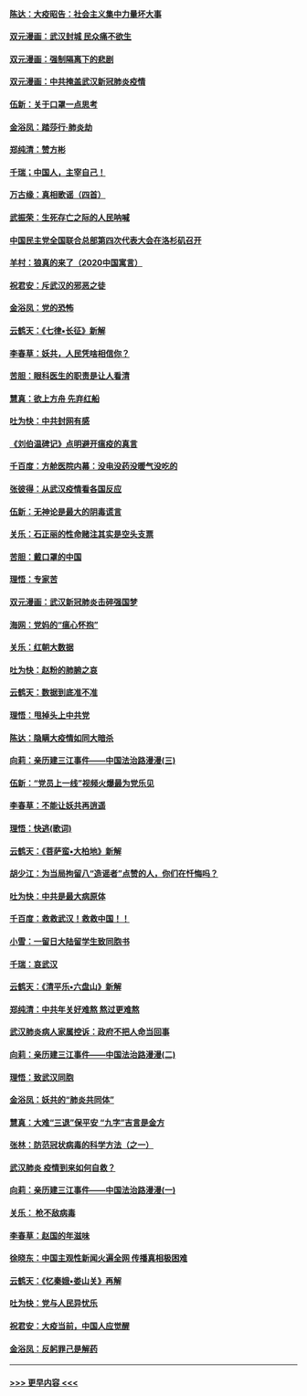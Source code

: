 #### [陈达：大疫昭告：社会主义集中力量坏大事](../pages/nsc993/n11859419.md?t=02120944) 
#### [双元漫画：武汉封城 民众痛不欲生](../pages/nsc993/n11859287.md?t=02120944) 
#### [双元漫画：强制隔离下的悲剧](../pages/nsc993/n11859244.md?t=02120944) 
#### [双元漫画：中共掩盖武汉新冠肺炎疫情](../pages/nsc993/n11858249.md?t=02120944) 
#### [伍新：关于口罩一点思考](../pages/nsc993/n11859195.md?t=02120944) 
#### [金浴凤：踏莎行‧肺炎劫](../pages/nsc993/n11858227.md?t=02120944) 
#### [郑纯清：赞方彬](../pages/nsc993/n11856803.md?t=02120944) 
#### [千瑞；中国人，主宰自己！](../pages/nsc993/n11856793.md?t=02120944) 
#### [万古缘：真相歌谣（四首）](../pages/nsc993/n11856263.md?t=02120944) 
#### [武振荣：生死存亡之际的人民呐喊](../pages/nsc993/n11856256.md?t=02120944) 
#### [中国民主党全国联合总部第四次代表大会在洛杉矶召开](../pages/nsc993/n11856344.md?t=02120944) 
#### [羊村：狼真的来了（2020中国寓言）](../pages/nsc993/n11856229.md?t=02120944) 
#### [祝君安：斥武汉的邪恶之徒](../pages/nsc993/n11855861.md?t=02120944) 
#### [金浴凤：党的恐怖](../pages/nsc993/n11855849.md?t=02120944) 
#### [云鹤天：《七律▪长征》新解](../pages/nsc993/n11855479.md?t=02120944) 
#### [李春草：妖共，人民凭啥相信你？](../pages/nsc993/n11855196.md?t=02120944) 
#### [苦胆：眼科医生的职责是让人看清](../pages/nsc993/n11853840.md?t=02120944) 
#### [慧真：欲上方舟 先弃红船](../pages/nsc993/n11853483.md?t=02120944) 
#### [吐为快：中共封网有感](../pages/nsc993/n11852575.md?t=02120944) 
#### [《刘伯温碑记》点明避开瘟疫的真言](../pages/nsc993/n11852128.md?t=02120944) 
#### [千百度：方舱医院内幕：没电没药没暖气没吃的](../pages/nsc993/n11850211.md?t=02120944) 
#### [张彼得：从武汉疫情看各国反应](../pages/nsc993/n11850102.md?t=02120944) 
#### [伍新：无神论是最大的阴毒谎言](../pages/nsc993/n11846129.md?t=02120944) 
#### [关乐：石正丽的性命赌注其实是空头支票](../pages/nsc993/n11846109.md?t=02120944) 
#### [苦胆：戴口罩的中国](../pages/nsc993/n11845576.md?t=02120944) 
#### [理悟：专家苦](../pages/nsc993/n11845564.md?t=02120944) 
#### [双元漫画：武汉新冠肺炎击碎强国梦](../pages/nsc993/n11843320.md?t=02120944) 
#### [海网：党妈的“瘟心怀抱”](../pages/nsc993/n11840740.md?t=02120944) 
#### [关乐：红朝大数据](../pages/nsc993/n11840675.md?t=02120944) 
#### [吐为快：赵粉的肺腑之哀](../pages/nsc993/n11840618.md?t=02120944) 
#### [云鹤天：数据到底准不准](../pages/nsc993/n11840325.md?t=02120944) 
#### [理悟：甩掉头上中共党](../pages/nsc993/n11838826.md?t=02120944) 
#### [陈达：隐瞒大疫情如同大暗杀](../pages/nsc993/n11838771.md?t=02120944) 
#### [向莉：亲历建三江事件——中国法治路漫漫(三)](../pages/nsc993/n11831825.md?t=02120944) 
#### [伍新：“党员上一线”视频火爆最为党乐见](../pages/nsc993/n11838200.md?t=02120944) 
#### [李春草：不能让妖共再逍遥](../pages/nsc993/n11838102.md?t=02120944) 
#### [理悟：快逃(歌词)](../pages/nsc993/n11838083.md?t=02120944) 
#### [云鹤天：《菩萨蛮▪大柏地》新解](../pages/nsc993/n11838059.md?t=02120944) 
#### [胡少江：为当局拘留八“造谣者”点赞的人，你们在忏悔吗？](../pages/nsc993/n11836801.md?t=02120944) 
#### [吐为快：中共是最大病原体](../pages/nsc993/n11836748.md?t=02120944) 
#### [千百度：救救武汉！救救中国！！](../pages/nsc993/n11836145.md?t=02120944) 
#### [小雪：一留日大陆留学生致同胞书](../pages/nsc993/n11834624.md?t=02120944) 
#### [千瑞：哀武汉](../pages/nsc993/n11833647.md?t=02120944) 
#### [云鹤天：《清平乐▪六盘山》新解](../pages/nsc993/n11833611.md?t=02120944) 
#### [郑纯清：中共年关好难熬 熬过更难熬](../pages/nsc993/n11833489.md?t=02120944) 
#### [武汉肺炎病人家属控诉：政府不把人命当回事](../pages/nsc993/n11833205.md?t=02120944) 
#### [向莉：亲历建三江事件——中国法治路漫漫(二)](../pages/nsc993/n11829102.md?t=02120944) 
#### [理悟：致武汉同胞](../pages/nsc993/n11831522.md?t=02120944) 
#### [金浴凤：妖共的“肺炎共同体”](../pages/nsc993/n11829448.md?t=02120944) 
#### [慧真：大难“三退”保平安 “九字”吉言是金方](../pages/nsc993/n11829501.md?t=02120944) 
#### [张林：防范冠状病毒的科学方法（之一）](../pages/nsc993/n11828618.md?t=02120944) 
#### [武汉肺炎 疫情到来如何自救？](../pages/nsc993/n11827632.md?t=02120944) 
#### [向莉：亲历建三江事件——中国法治路漫漫(一)](../pages/nsc993/n11827190.md?t=02120944) 
#### [关乐： 枪不敌病毒](../pages/nsc993/n11826746.md?t=02120944) 
#### [李春草：赵国的年滋味](../pages/nsc993/n11826321.md?t=02120944) 
#### [徐晓东：中国主观性新闻火遍全网 传播真相极困难](../pages/nsc993/n11826508.md?t=02120944) 
#### [云鹤天：《忆秦娥▪娄山关》再解](../pages/nsc993/n11824682.md?t=02120944) 
#### [吐为快：党与人民异忧乐](../pages/nsc993/n11824660.md?t=02120944) 
#### [祝君安：大疫当前，中国人应觉醒](../pages/nsc993/n11821946.md?t=02120944) 
#### [金浴凤：反躬罪己是解药](../pages/nsc993/n11820280.md?t=02120944) 

----
#### [ >>> 更早内容 <<< ](../indexes/nsc993-earlier.md)

